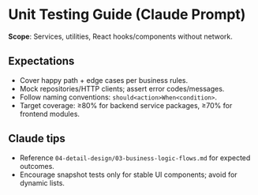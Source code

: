 # Unit Testing Guide (Claude Prompt)

**Scope**: Services, utilities, React hooks/components without network.

## Expectations
- Cover happy path + edge cases per business rules.
- Mock repositories/HTTP clients; assert error codes/messages.
- Follow naming conventions: `should<action>When<condition>`.
- Target coverage: ≥80% for backend service packages, ≥70% for frontend modules.

## Claude tips
- Reference `04-detail-design/03-business-logic-flows.md` for expected outcomes.
- Encourage snapshot tests only for stable UI components; avoid for dynamic lists.
